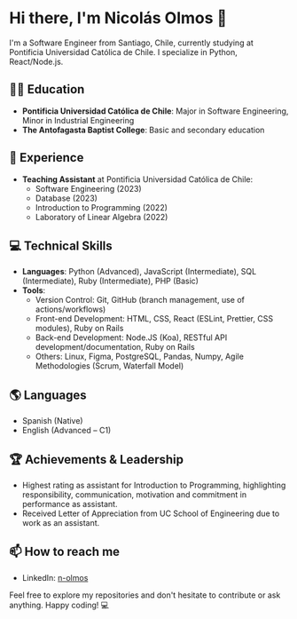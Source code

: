 # Hi there, I'm Nicolás Olmos 👋

I'm a Software Engineer from Santiago, Chile, currently studying at Pontificia Universidad Católica de Chile. I specialize in Python, React/Node.js. 

## 👨‍🎓 Education
- **Pontificia Universidad Católica de Chile**: Major in Software Engineering, Minor in Industrial Engineering
- **The Antofagasta Baptist College**: Basic and secondary education

## 💼 Experience
- **Teaching Assistant** at Pontificia Universidad Católica de Chile: 
  - Software Engineering (2023)
  - Database (2023)
  - Introduction to Programming (2022)
  - Laboratory of Linear Algebra (2022)

## 💻 Technical Skills
- **Languages**: Python (Advanced), JavaScript (Intermediate), SQL (Intermediate), Ruby (Intermediate), PHP (Basic)
- **Tools**:
  - Version Control: Git, GitHub (branch management, use of actions/workflows)
  - Front-end Development: HTML, CSS, React (ESLint, Prettier, CSS modules), Ruby on Rails
  - Back-end Development: Node.JS (Koa), RESTful API development/documentation, Ruby on Rails
  - Others: Linux, Figma, PostgreSQL, Pandas, Numpy, Agile Methodologies (Scrum, Waterfall Model)

## 🌎 Languages
- Spanish (Native)
- English (Advanced – C1)

## 🏆 Achievements & Leadership
- Highest rating as assistant for Introduction to Programming, highlighting responsibility, communication, motivation and commitment in performance as assistant.
- Received Letter of Appreciation from UC School of Engineering due to work as an assistant.

## 📫 How to reach me
- LinkedIn: [n-olmos](https://www.linkedin.com/in/n-olmos)

Feel free to explore my repositories and don't hesitate to contribute or ask anything. Happy coding! 💻
